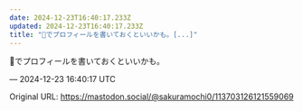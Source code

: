 ```yaml
---
date: 2024-12-23T16:40:17.233Z
updated: 2024-12-23T16:40:17.233Z
title: "📌でプロフィールを書いておくといいかも。[...]"
---
```


<p>📌でプロフィールを書いておくといいかも。</p>

&mdash; 2024-12-23 16:40:17 UTC

Original URL: https://mastodon.social/@sakuramochi0/113703126121559069
